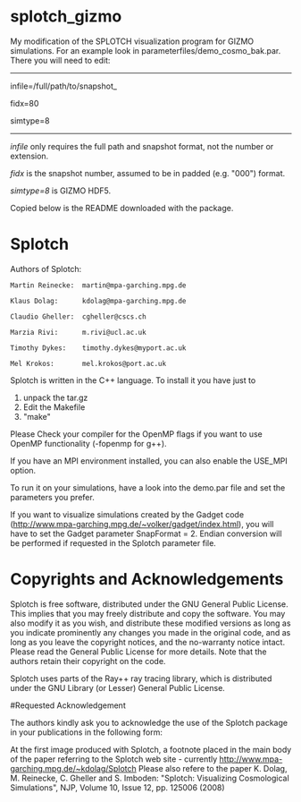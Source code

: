 # splotch_gizmo

My modification of the SPLOTCH visualization program for GIZMO simulations. For 
an example look in parameterfiles/demo_cosmo_bak.par.  There you will need to edit:

---
infile=/full/path/to/snapshot_

fidx=80

simtype=8

---

*infile* only requires the full path and snapshot format, not the number or extension.

*fidx* is the snapshot number, assumed to be in padded (e.g. "000") format.

*simtype=8* is GIZMO HDF5.

Copied below is the README downloaded with the package.

#                         Splotch                  

  Authors of Splotch:

    Martin Reinecke:  martin@mpa-garching.mpg.de

    Klaus Dolag:      kdolag@mpa-garching.mpg.de

    Claudio Gheller:  cgheller@cscs.ch

    Marzia Rivi:      m.rivi@ucl.ac.uk

    Timothy Dykes:    timothy.dykes@myport.ac.uk

    Mel Krokos:       mel.krokos@port.ac.uk

Splotch is written in the C++ language. To install it you have just to
1) unpack the tar.gz
2) Edit the Makefile
3) "make"

Please Check your compiler for the OpenMP flags if you want to use
OpenMP functionality (-fopenmp for g++).

If you have an MPI environment installed, you can also enable
the USE_MPI option.

To run it on your simulations, have a look into the demo.par
file and set the parameters you prefer.

If you want to visualize simulations created by the Gadget code
(http://www.mpa-garching.mpg.de/~volker/gadget/index.html),
you will have to set the Gadget parameter SnapFormat = 2.
Endian conversion will be performed if requested in the Splotch parameter file.


# Copyrights and Acknowledgements

Splotch is free software, distributed under the GNU General Public License.
This implies that you may freely distribute and copy the software.
You may also modify it as you wish, and distribute these modified
versions as long as you indicate prominently any changes you made in the
original code, and as long as you leave the copyright notices, and
the no-warranty notice intact. Please read the General Public License
for more details. Note that the authors retain their copyright on the code.

Splotch uses parts of the Ray++ ray tracing library, which is distributed
under the GNU Library (or Lesser) General Public License.

#Requested Acknowledgement

The authors kindly ask you to acknowledge the use of the Splotch package
in your publications in the following form:

At the first image produced with Splotch, a footnote placed in the main
body of the paper referring to the Splotch web site - currently
http://www.mpa-garching.mpg.de/~kdolag/Splotch
Please also refere to the paper
K. Dolag, M. Reinecke, C. Gheller and S. Imboden:
"Splotch:  Visualizing Cosmological Simulations",
NJP, Volume 10, Issue 12, pp. 125006 (2008)
